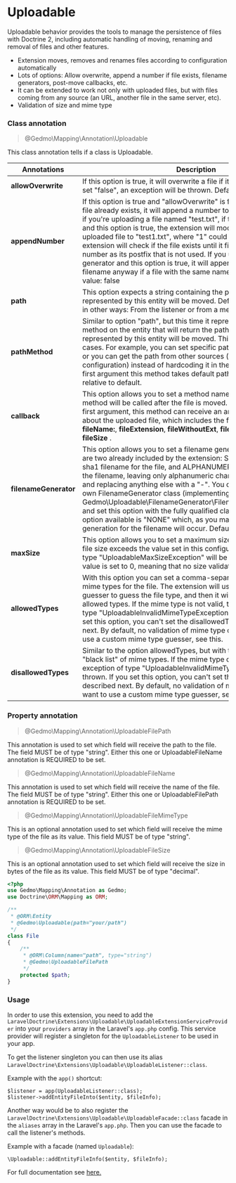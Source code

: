 # Uploadable

Uploadable behavior provides the tools to manage the persistence of files with Doctrine 2, including automatic handling of moving, renaming and removal of files and other features.

- Extension moves, removes and renames files according to configuration automatically
- Lots of options: Allow overwrite, append a number if file exists, filename generators, post-move callbacks, etc.
- It can be extended to work not only with uploaded files, but with files coming from any source (an URL, another
 file in the same server, etc).
- Validation of size and mime type

### Class annotation

> @Gedmo\Mapping\Annotation\Uploadable

This class annotation tells if a class is Uploadable.

| Annotations | Description |
|--|--|
|**allowOverwrite** | If this option is true, it will overwrite a file if it already exists. If you set "false", an exception will be thrown. Default: false|
|**appendNumber** | If this option is true and "allowOverwrite" is false, in the case that the file already exists, it will append a number to the filename. Example: if you're uploading a file named "test.txt", if the file already exists and this option is true, the extension will modify the name of the uploaded file to "test1.txt", where "1" could be any number. The extension will check if the file exists until it finds a filename with a number as its postfix that is not used. If you use a filename generator and this option is true, it will append a number to the filename anyway if a file with the same name already exists. Default value: false|
|**path** | This option expects a string containing the path where the files represented by this entity will be moved. Default: "". Path can be set in other ways: From the listener or from a method. More details later.|
|**pathMethod** | Similar to option "path", but this time it represents the name of a method on the entity that will return the path to which the files represented by this entity will be moved. This is useful in several cases. For example, you can set specific paths for specific entities, or you can get the path from other sources (like a framework configuration) instead of hardcoding it in the entity. Default: "". As first argument this method takes default path, so you can return path relative to default.|
|**callback** | This option allows you to set a method name. If this option is set, the method will be called after the file is moved. Default value: "". As first argument, this method can receive an array with information about the uploaded file, which includes the following keys: **fileName:**, **fileExtension**, **fileWithoutExt**, **filePath**, **fileMimeType**, **fileSize** .|
|**filenameGenerator**| This option allows you to set a filename generator for the file. There are two already included by the extension: SHA1, which generates a sha1 filename for the file, and ALPHANUMERIC, which "normalizes" the filename, leaving only alphanumeric characters in the filename, and replacing anything else with a "-". You can even create your own FilenameGenerator class (implementing the Gedmo\Uploadable\FilenameGenerator\FilenameGeneratorInterface) and set this option with the fully qualified class name. The other option available is "NONE" which, as you may guess, means no generation for the filename will occur. Default: "NONE".|
|**maxSize**| This option allows you to set a maximum size for the file in bytes. If file size exceeds the value set in this configuration, an exception of type "UploadableMaxSizeException" will be thrown. By default, its value is set to 0, meaning that no size validation will occur.|
|**allowedTypes**| With this option you can set a comma-separated list of allowed mime types for the file. The extension will use a simple mime type guesser to guess the file type, and then it will compare it to the list of allowed types. If the mime type is not valid, then an exception of type "UploadableInvalidMimeTypeException" will be thrown. If you set this option, you can't set the disallowedTypes option described next. By default, no validation of mime type occurs. If you want to use a custom mime type guesser, see this.|
|**disallowedTypes**| Similar to the option allowedTypes, but with this one you configure a "black list" of mime types. If the mime type of the file is on this list, n exception of type "UploadableInvalidMimeTypeException" will be thrown. If you set this option, you can't set the allowedTypes option described next. By default, no validation of mime type occurs. If you want to use a custom mime type guesser, see this.|

### Property annotation

> @Gedmo\Mapping\Annotation\UploadableFilePath

This annotation is used to set which field will receive the path to the file. The field MUST be of type "string". Either this one or UploadableFileName annotation is REQUIRED to be set.

> @Gedmo\Mapping\Annotation\UploadableFileName

This annotation is used to set which field will receive the name of the file. The field MUST be of type "string". Either this one or UploadableFilePath annotation is REQUIRED to be set.

> @Gedmo\Mapping\Annotation\UploadableFileMimeType

This is an optional annotation used to set which field will receive the mime type of the file as its value. This field MUST be of type "string".

> @Gedmo\Mapping\Annotation\UploadableFileSize

This is an optional annotation used to set which field will receive the size in bytes of the file as its value. This field MUST be of type "decimal".


```php
<?php
use Gedmo\Mapping\Annotation as Gedmo;
use Doctrine\ORM\Mapping as ORM;

/**
 * @ORM\Entity
 * @Gedmo\Uploadable(path="your/path")
 */
class File
{
    /**
     * @ORM\Column(name="path", type="string")
     * @Gedmo\UploadableFilePath
     */
    protected $path;
}
``` 
### Usage
In order to use this extension, you need to add the `LaravelDoctrine\Extensions\Uploadable\UploadableExtensionServiceProvider` into your `providers` array in the Laravel's `app.php` config. This service provider will register a singleton for the `UploadableListener` to be used in your app.

To get the listener singleton you can then use its alias `LaravelDoctrine\Extensions\Uploadable\UploadableListener::class`.

Example with the `app()` shortcut:
```
$listener = app(UploadableListener::class);
$listener->addEntityFileInto($entity, $fileInfo);
```

Another way would be to also register the `LaravelDoctrine\Extensions\Uploadable\UploadableFacade::class` facade in the `aliases` array in the Laravel's `app.php`. Then you can use the facade to call the listener's methods.

Example with a facade (named `Uploadable`):
```
\Uploadable::addEntityFileInfo($entity, $fileInfo);
```


For full documentation see [here.](https://github.com/Atlantic18/DoctrineExtensions/blob/master/doc/uploadable.md)

